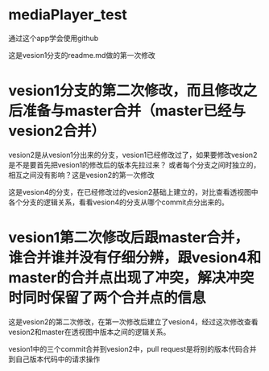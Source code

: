 # mediaPlayer_test
通过这个app学会使用github


这是vesion1分支的readme.md做的第一次修改


vesion1分支的第二次修改，而且修改之后准备与master合并（master已经与vesion2合并）
=======

vesion2是从vesion1分出来的分支，vesion1已经修改过了，如果要修改vesion2是不是要首先把vesion1的修改后的版本先拉过来？
或者每个分支之间时独立的，相互之间没有影响？这是vesion2的第一次修改

这是vesion4的分支，在已经修改过的vesion2基础上建立的，对比查看透视图中各个分支的逻辑关系，看看vesion4的分支从哪个commit点分出来的。

vesion1第二次修改后跟master合并，谁合并谁并没有仔细分辨，跟vesion4和master的合并点出现了冲突，解决冲突时同时保留了两个合并点的信息
=======

这是vesion2的第二次修改，在第一次修改后建立了vesion4，经过这次修改查看vesion2和master在透视图中版本之间的逻辑关系。


vesion1中的三个commit合并到vesion2中，pull request是将别的版本代码合并到自己版本代码中的请求操作
